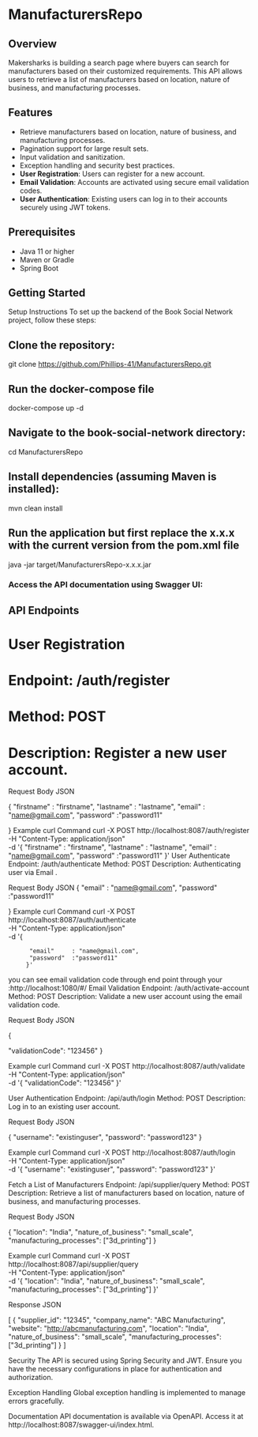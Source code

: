 # ManufacturersRepo
## Overview
Makersharks is building a search page where buyers can search for manufacturers based on their customized requirements. This API allows users to retrieve a list of manufacturers based on location, nature of business, and manufacturing processes.

## Features
- Retrieve manufacturers based on location, nature of business, and manufacturing processes.
- Pagination support for large result sets.
- Input validation and sanitization.
- Exception handling and security best practices.
- **User Registration**: Users can register for a new account.
- **Email Validation**: Accounts are activated using secure email validation codes.
- **User Authentication**: Existing users can log in to their accounts securely using JWT tokens.

## Prerequisites
- Java 11 or higher
- Maven or Gradle
- Spring Boot

## Getting Started
Setup Instructions
To set up the backend of the Book Social Network project, follow these steps:

## Clone the repository:
   git clone https://github.com/Phillips-41/ManufacturersRepo.git
## Run the docker-compose file
  docker-compose up -d
## Navigate to the book-social-network directory:
  cd ManufacturersRepo
## Install dependencies (assuming Maven is installed):
  mvn clean install
## Run the application but first replace the x.x.x with the current version from the pom.xml file
  java -jar target/ManufacturersRepo-x.x.x.jar
### Access the API documentation using Swagger UI:


## API Endpoints
# User Registration
# Endpoint: /auth/register
# Method: POST
#  Description: Register a new user account.

Request Body
JSON

{
 "firstname" : "firstname",
  "lastname"  : "lastname",
  "email"     : "name@gmail.com",
  "password"  :"password11"
  
}
Example curl Command
curl -X POST http://localhost:8087/auth/register \
     -H "Content-Type: application/json" \
     -d '{
          "firstname" : "firstname",
          "lastname"  : "lastname",
          "email"     : "name@gmail.com",
          "password"  :"password11"
         }'
User Authenticate
Endpoint: /auth/authenticate
Method: POST
Description: Authenticating user via Email .

Request Body
JSON
{
  "email"     : "name@gmail.com",
  "password"  :"password11"
  
}
Example curl Command
curl -X POST http://localhost:8087/auth/authenticate \
     -H "Content-Type: application/json" \
     -d '{
        
          "email"     : "name@gmail.com",
          "password"  :"password11"
         }'
you can see email validation code through end point through your :http://localhost:1080/#/
Email Validation
Endpoint: /auth/activate-account
Method: POST
Description: Validate a new user account using the email validation code.

Request Body
JSON

{

  "validationCode": "123456"
}

Example curl Command
curl -X POST http://localhost:8087/auth/validate \
     -H "Content-Type: application/json" \
     -d '{
           "validationCode": "123456"
         }'

User Authentication
Endpoint: /api/auth/login
Method: POST
Description: Log in to an existing user account.

Request Body
JSON

{
  "username": "existinguser",
  "password": "password123"
}

Example curl Command
curl -X POST http://localhost:8087/auth/login \
     -H "Content-Type: application/json" \
     -d '{
           "username": "existinguser",
           "password": "password123"
         }'

Fetch a List of Manufacturers
Endpoint: /api/supplier/query
Method: POST
Description: Retrieve a list of manufacturers based on location, nature of business, and manufacturing processes.

Request Body
JSON

{
  "location": "India",
  "nature_of_business": "small_scale",
  "manufacturing_processes": ["3d_printing"]
}

Example curl Command
curl -X POST http://localhost:8087/api/supplier/query \
     -H "Content-Type: application/json" \
     -d '{
           "location": "India",
           "nature_of_business": "small_scale",
           "manufacturing_processes": ["3d_printing"]
         }'

Response
JSON

[
  {
    "supplier_id": "12345",
    "company_name": "ABC Manufacturing",
    "website": "http://abcmanufacturing.com",
    "location": "India",
    "nature_of_business": "small_scale",
    "manufacturing_processes": ["3d_printing"]
  }
]

Security
The API is secured using Spring Security and JWT. Ensure you have the necessary configurations in place for authentication and authorization.

Exception Handling
Global exception handling is implemented to manage errors gracefully.

Documentation
API documentation is available via OpenAPI. Access it at http://localhost:8087/swagger-ui/index.html.
